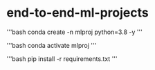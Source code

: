# end-to-end-ml-projects

'''bash
conda create -n mlproj python=3.8 -y
'''

'''bash
conda activate mlproj
'''


'''bash
pip install -r requirements.txt
'''